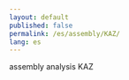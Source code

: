 ```yaml
---
layout: default
published: false
permalink: /es/assembly/KAZ/
lang: es
---
```


assembly analysis KAZ
